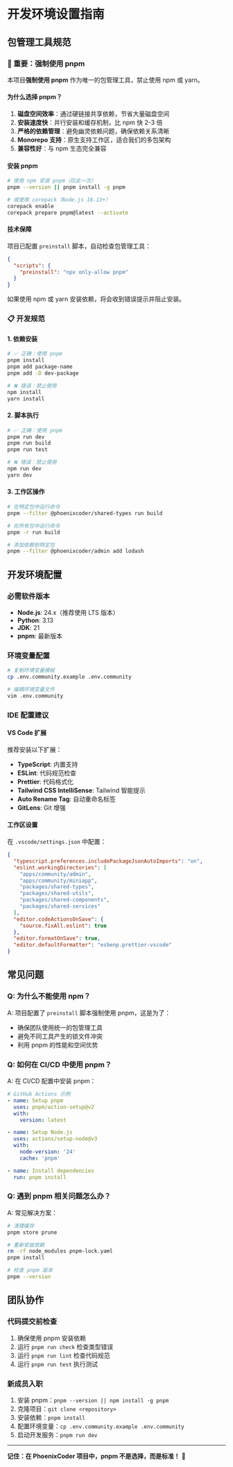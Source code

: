# 开发环境设置指南

## 包管理工具规范

### 🚨 重要：强制使用 pnpm

本项目**强制使用 pnpm** 作为唯一的包管理工具，禁止使用 npm 或 yarn。

#### 为什么选择 pnpm？

1. **磁盘空间效率**：通过硬链接共享依赖，节省大量磁盘空间
2. **安装速度快**：并行安装和缓存机制，比 npm 快 2-3 倍
3. **严格的依赖管理**：避免幽灵依赖问题，确保依赖关系清晰
4. **Monorepo 支持**：原生支持工作区，适合我们的多包架构
5. **兼容性好**：与 npm 生态完全兼容

#### 安装 pnpm

```bash
# 使用 npm 安装 pnpm（仅此一次）
pnpm --version || pnpm install -g pnpm

# 或使用 corepack（Node.js 16.13+）
corepack enable
corepack prepare pnpm@latest --activate
```

#### 技术保障

项目已配置 `preinstall` 脚本，自动检查包管理工具：

```json
{
  "scripts": {
    "preinstall": "npx only-allow pnpm"
  }
}
```

如果使用 npm 或 yarn 安装依赖，将会收到错误提示并阻止安装。

### 📋 开发规范

#### 1. 依赖安装

```bash
# ✅ 正确：使用 pnpm
pnpm install
pnpm add package-name
pnpm add -D dev-package

# ❌ 错误：禁止使用
npm install
yarn install
```

#### 2. 脚本执行

```bash
# ✅ 正确：使用 pnpm
pnpm run dev
pnpm run build
pnpm run test

# ❌ 错误：禁止使用
npm run dev
yarn dev
```

#### 3. 工作区操作

```bash
# 在特定包中运行命令
pnpm --filter @phoenixcoder/shared-types run build

# 在所有包中运行命令
pnpm -r run build

# 添加依赖到特定包
pnpm --filter @phoenixcoder/admin add lodash
```

## 开发环境配置

### 必需软件版本

- **Node.js**: 24.x（推荐使用 LTS 版本）
- **Python**: 3.13
- **JDK**: 21
- **pnpm**: 最新版本

### 环境变量配置

```bash
# 复制环境变量模板
cp .env.community.example .env.community

# 编辑环境变量文件
vim .env.community
```

### IDE 配置建议

#### VS Code 扩展

推荐安装以下扩展：

- **TypeScript**: 内置支持
- **ESLint**: 代码规范检查
- **Prettier**: 代码格式化
- **Tailwind CSS IntelliSense**: Tailwind 智能提示
- **Auto Rename Tag**: 自动重命名标签
- **GitLens**: Git 增强

#### 工作区设置

在 `.vscode/settings.json` 中配置：

```json
{
  "typescript.preferences.includePackageJsonAutoImports": "on",
  "eslint.workingDirectories": [
    "apps/community/admin",
    "apps/community/miniapp",
    "packages/shared-types",
    "packages/shared-utils",
    "packages/shared-components",
    "packages/shared-services"
  ],
  "editor.codeActionsOnSave": {
    "source.fixAll.eslint": true
  },
  "editor.formatOnSave": true,
  "editor.defaultFormatter": "esbenp.prettier-vscode"
}
```

## 常见问题

### Q: 为什么不能使用 npm？

A: 项目配置了 `preinstall` 脚本强制使用 pnpm，这是为了：
- 确保团队使用统一的包管理工具
- 避免不同工具产生的锁文件冲突
- 利用 pnpm 的性能和空间优势

### Q: 如何在 CI/CD 中使用 pnpm？

A: 在 CI/CD 配置中安装 pnpm：

```yaml
# GitHub Actions 示例
- name: Setup pnpm
  uses: pnpm/action-setup@v2
  with:
    version: latest

- name: Setup Node.js
  uses: actions/setup-node@v3
  with:
    node-version: '24'
    cache: 'pnpm'

- name: Install dependencies
  run: pnpm install
```

### Q: 遇到 pnpm 相关问题怎么办？

A: 常见解决方案：

```bash
# 清理缓存
pnpm store prune

# 重新安装依赖
rm -rf node_modules pnpm-lock.yaml
pnpm install

# 检查 pnpm 版本
pnpm --version
```

## 团队协作

### 代码提交前检查

1. 确保使用 pnpm 安装依赖
2. 运行 `pnpm run check` 检查类型错误
3. 运行 `pnpm run lint` 检查代码规范
4. 运行 `pnpm run test` 执行测试

### 新成员入职

1. 安装 pnpm：`pnpm --version || npm install -g pnpm`
2. 克隆项目：`git clone <repository>`
3. 安装依赖：`pnpm install`
4. 配置环境变量：`cp .env.community.example .env.community`
5. 启动开发服务：`pnpm run dev`

---

**记住：在 PhoenixCoder 项目中，pnpm 不是选择，而是标准！** 🚀